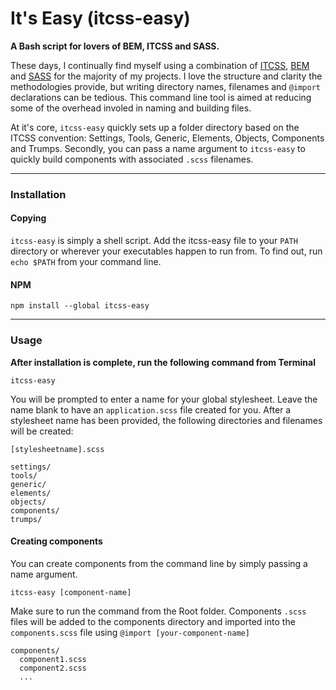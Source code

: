 # It's Easy (itcss-easy)

**A Bash script for lovers of BEM, ITCSS and SASS.**

These days, I continually find myself using a combination of [ITCSS](https://www.xfive.co/blog/itcss-scalable-maintainable-css-architecture/),
[BEM](https://en.bem.info/) and [SASS](http://sass-lang.com/) for the majority of my projects.
I love the structure and clarity the methodologies provide, but writing directory names, filenames and `@import`
declarations can be tedious. This command line tool is aimed at reducing some of the overhead involed in naming
and building files.

At it's core, `itcss-easy` quickly sets up a folder directory based on the ITCSS convention: Settings, Tools, Generic,
Elements, Objects, Components and Trumps. Secondly, you can pass a name argument to `itcss-easy` to quickly build
components with associated `.scss` filenames.


---

### Installation

#### Copying
`itcss-easy` is simply a shell script. Add the itcss-easy file to your `PATH` directory or wherever your executables happen to run from. To find out, run `echo $PATH` from your command line.

#### NPM
```
npm install --global itcss-easy
```
---

### Usage
**After installation is complete, run the following command from Terminal** 
```
itcss-easy
``` 
You will be prompted to enter a name for your global stylesheet. Leave the name blank to have an `application.scss` file created for you. After a stylesheet name has been provided, the following directories and filenames will be created:

```
[stylesheetname].scss

settings/
tools/
generic/
elements/
objects/
components/
trumps/
```

#### Creating components
You can create components from the command line by simply passing a name argument.

```
itcss-easy [component-name]
```

Make sure to run the command from the Root folder. Components `.scss` files will be added to the components directory and imported into the `components.scss` file using `@import [your-component-name]`

```
components/
  component1.scss
  component2.scss
  ...
```
